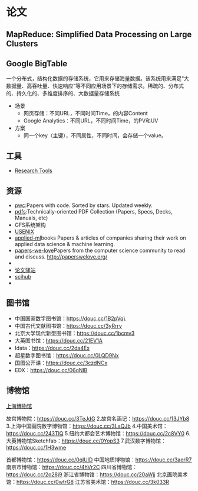# 论文

## MapReduce: Simplified Data Processing on Large Clusters

## Google BigTable

一个分布式，结构化数据的存储系统，它用来存储海量数据。该系统用来满足“大数据量、高吞吐量、快速响应”等不同应用场景下的存储需求。稀疏的、分布式的、持久化的、多维度排序的、大数据量存储系统

* 场景
  - 网页存储：不同URL，不同时间Time，的内容Content
  - Google Analytics：不同URL，不同时间Time，的PV和UV
* 方案
  - 同一个key（主键），不同属性，不同时间，会存储一个value。

## 工具

* [Research Tools](http://tools.kausalflow.com/tools/)

## 资源

* [pwc](https://github.com/zziz/pwc):Papers with code. Sorted by stars. Updated weekly.
* [pdfs](https://github.com/tpn/pdfs):Technically-oriented PDF Collection (Papers, Specs, Decks, Manuals, etc)
* GFS系统架构
* [USENIX](：https://www.usenix.org/conference/nsdi18/presentation/dalton)
* [applied-ml](https://github.com/eugeneyan/applied-ml)books Papers & articles of companies sharing their work on applied data science & machine learning.
* [papers-we-love](https://github.com/papers-we-love/papers-we-love)Papers from the computer science community to read and discuss. <http://paperswelove.org/>
* [](https://31sanyi.neocities.org)
* [论文驿站](https://www.lunwenyizhan.com/)
* [scihub](https://scihubtw.tw/)
* [](http://libgen.rs/)

## 图书馆

* 中国国家数字图书馆：https://douc.cc/1B2pVq\
* 中国古代文献图书馆：https://douc.cc/3yRrry
* 北京大学现代新型图书馆：https://douc.cc/1bcmv3
* 大英图书馆：https://douc.cc/21EV1A
* Idata：https://douc.cc/2da4Ex
* 超星数字图书馆：https://douc.cc/0LQD9Nx
* 国图公开课：https://douc.cc/3czdNCx
* EDX：https://douc.cc/06qNlB

## 博物馆

[上海博物馆](https://www.shanghaimuseum.net)

故宫博物院：https://douc.cc/3TeJdG
2.故宫名画记：https://douc.cc/13JYb8
3.上海中国画院数字博物馆：https://douc.cc/3LaQJb
4.中国美术馆：https://douc.cc/243TlQ
5.纽约大都会艺术博物馆：https://douc.cc/2c8VY0
6.大英博物馆Sketchfab：https://douc.cc/0YopS3
7.武汉数字博物馆：https://douc.cc/1H3wme

首都博物馆：https://douc.cc/0qlUID
中国地质博物馆：https://douc.cc/3aerR7
南京市博物馆：https://douc.cc/4hVr2C
四川省博物馆：https://douc.cc/2o28j9
浙江省博物馆：https://douc.cc/20aWjj
北京画院美术馆：https://douc.cc/0wtrG8
江苏省美术馆：https://douc.cc/3k033R
